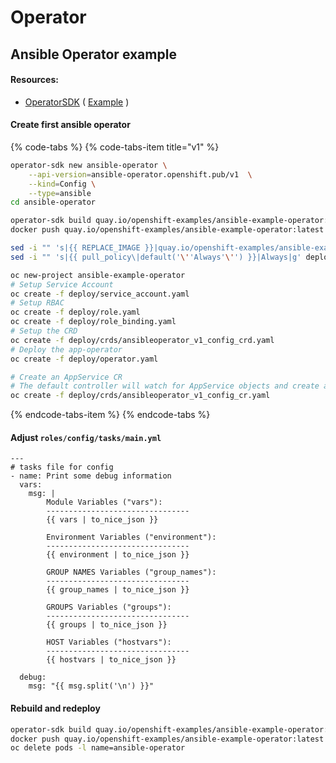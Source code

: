 # Operator

## Ansible Operator example

#### Resources:

* [OperatorSDK](https://github.com/operator-framework/operator-sdk/) \( [Example](https://github.com/operator-framework/operator-sdk/#create-and-deploy-an-app-operator) \)

#### Create first ansible operator

{% code-tabs %}
{% code-tabs-item title="v1" %}
```bash
operator-sdk new ansible-operator \
    --api-version=ansible-operator.openshift.pub/v1  \
    --kind=Config \
    --type=ansible
cd ansible-operator

operator-sdk build quay.io/openshift-examples/ansible-example-operator:latest
docker push quay.io/openshift-examples/ansible-example-operator:latest

sed -i "" 's|{{ REPLACE_IMAGE }}|quay.io/openshift-examples/ansible-example-operator:latest|g' deploy/operator.yaml
sed -i "" 's|{{ pull_policy\|default('\''Always'\'') }}|Always|g' deploy/operator.yaml

oc new-project ansible-example-operator 
# Setup Service Account
oc create -f deploy/service_account.yaml
# Setup RBAC
oc create -f deploy/role.yaml
oc create -f deploy/role_binding.yaml
# Setup the CRD
oc create -f deploy/crds/ansibleoperator_v1_config_crd.yaml
# Deploy the app-operator
oc create -f deploy/operator.yaml

# Create an AppService CR
# The default controller will watch for AppService objects and create a pod for each CR
oc create -f deploy/crds/ansibleoperator_v1_config_cr.yaml
```
{% endcode-tabs-item %}
{% endcode-tabs %}

#### Adjust `roles/config/tasks/main.yml`

```text
---
# tasks file for config
- name: Print some debug information
  vars:
    msg: |
        Module Variables ("vars"):
        --------------------------------
        {{ vars | to_nice_json }}

        Environment Variables ("environment"):
        --------------------------------
        {{ environment | to_nice_json }}

        GROUP NAMES Variables ("group_names"):
        --------------------------------
        {{ group_names | to_nice_json }}

        GROUPS Variables ("groups"):
        --------------------------------
        {{ groups | to_nice_json }}

        HOST Variables ("hostvars"):
        --------------------------------
        {{ hostvars | to_nice_json }}

  debug:
    msg: "{{ msg.split('\n') }}"  
```

#### Rebuild and redeploy

```bash
operator-sdk build quay.io/openshift-examples/ansible-example-operator:latest
docker push quay.io/openshift-examples/ansible-example-operator:latest
oc delete pods -l name=ansible-operator
```

